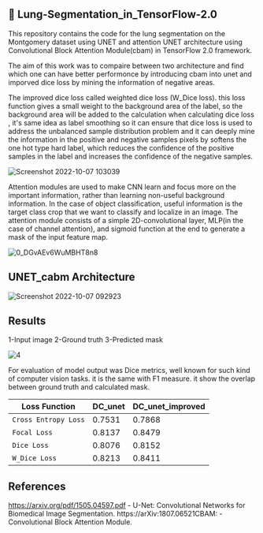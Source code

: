 ## 🦉 Lung-Segmentation_in_TensorFlow-2.0
This repository contains the code for the lung segmentation on the Montgomery dataset using UNET and attention UNET architecture using Convolutional Block Attention Module(cbam) in TensorFlow 2.0 framework.

The aim of this work was to compaire between two architecture and find which one can have better performonce by introducing cbam into unet and imporved dice loss by mining the information of negative areas. 

The improved dice loss called weighted dice loss (W_Dice loss). this loss function gives a small weight to the background area of the label, so the
background area will be added to the calculation when calculating dice loss , it's same idea as label smoothing so it can ensure that dice loss is
used to address the unbalanced sample distribution problem and it can deeply mine the information in the positive and negative samples pixels by softens 
the one hot type hard label, which reduces the confidence of the positive samples in the label and increases the confidence of the negative samples.

![Screenshot 2022-10-07 103039](https://user-images.githubusercontent.com/112108580/194523771-3fd3cfba-7e13-40cf-8521-eb7d92ca16f0.png)


Attention modules are used to make CNN learn and focus more on the important information, rather than learning non-useful background information. In the case of object classification, useful information is the target class crop that we want to classify and localize in an image.
The attention module consists of a simple 2D-convolutional layer, MLP(in the case of channel attention), and sigmoid function at the end to generate a mask of the input feature map.

![0_DGvAEv6WuMBHT8n8](https://user-images.githubusercontent.com/112108580/194531356-298e3b5e-0616-4342-b517-bea577d36281.png)


## UNET_cabm Architecture

![Screenshot 2022-10-07 092923](https://user-images.githubusercontent.com/112108580/194531952-37bc9242-1a39-4de3-841f-d3a3bfe08be6.jpg)


## Results 

1-Input image
2-Ground truth
3-Predicted mask

![4](https://user-images.githubusercontent.com/112108580/194534051-57a6fcaa-dc32-479f-939f-c857629ca28e.png)

For evaluation of model output was Dice metrics, well known for such kind of computer vision tasks. it is the same with F1 measure. it show the overlap between ground truth and calculated mask.

| Loss Function | DC_unet |DC_unet_improved|
| --- | --- | --- |
| `Cross Entropy Loss` | 0.7531 | 0.7868 |
| `Focal Loss` | 0.8137 | 0.8479 |
| `Dice Loss` | 0.8076 | 0.8152 |
| `W_Dice Loss` | 0.8213 | 0.8411 |

## References
https://arxiv.org/pdf/1505.04597.pdf - U-Net: Convolutional Networks for Biomedical Image Segmentation.
 https://arXiv:1807.06521CBAM: - Convolutional Block Attention Module.


